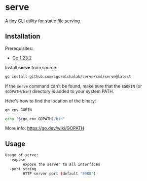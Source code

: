 # serve

A tiny CLI utility for static file serving

## Installation

Prerequisites:
- [Go 1.23.2](https://go.dev/doc/install)

Install **serve** from source:

```bash
go install github.com/igormichalak/serve/cmd/serve@latest
```

If the `serve` command can't be found, make sure that the `$GOBIN` (or `$GOPATH/bin`) directory is added to your system PATH.

Here's how to find the location of the binary:
```bash
go env GOBIN
```
```bash
echo "$(go env GOPATH)/bin"
```

More info: https://go.dev/wiki/GOPATH

## Usage

```bash
Usage of serve:
  -expose
    	expose the server to all interfaces
  -port string
    	HTTP server port (default "8080")
```
